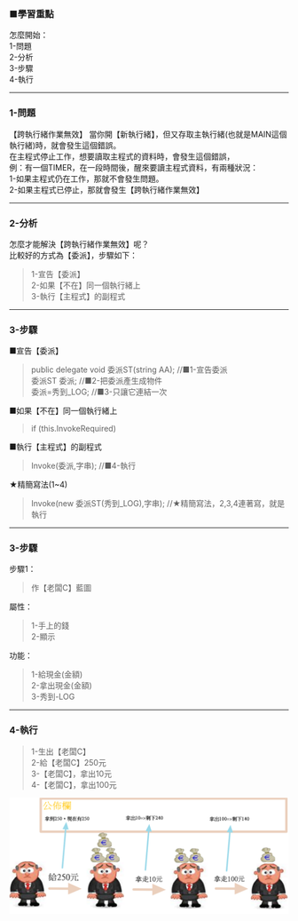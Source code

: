 ### ■學習重點
怎麼開始：  
1-問題  
2-分析  
3-步驟  
4-執行

---
### 1-問題
【跨執行緒作業無效】
當你開【新執行緒】，但又存取主執行緒(也就是MAIN這個執行緒)時，就會發生這個錯誤。  
在主程式停止工作，想要讀取主程式的資料時，會發生這個錯誤，  
例：有一個TIMER，在一段時間後，醒來要讀主程式資料，有兩種狀況：  
1-如果主程式仍在工作，那就不會發生問題。  
2-如果主程式已停止，那就會發生【跨執行緒作業無效】  

---
### 2-分析
怎麼才能解決【跨執行緒作業無效】呢？  
比較好的方式為【委派】，步驟如下：  
> 1-宣告【委派】  
> 2-如果【不在】同一個執行緒上  
> 3-執行【主程式】的副程式  

---
### 3-步驟
■宣告【委派】  
> public delegate void 委派ST(string AA);	//■1-宣告委派  
> 委派ST 委派;					//■2-把委派產生成物件  
> 委派=秀到_LOG;				//■3-只讓它連結一次  

■如果【不在】同一個執行緒上
> if (this.InvokeRequired)  

■執行【主程式】的副程式  
> Invoke(委派,字串);			//■4-執行

★精簡寫法(1~4)
> Invoke(new 委派ST(秀到_LOG),字串);	//★精簡寫法，2,3,4連著寫，就是執行


---
### 3-步驟

步驟1：
> 作【老闆C】藍圖

屬性：
> 1-手上的錢  
> 2-顯示

功能：
> 1-給現金(金額)  
> 2-拿出現金(金額)  
> 3-秀到-LOG

---
### 4-執行

> 1-生出【老闆C】  
> 2-給【老闆C】250元  
> 3-【老闆C】，拿出10元  
> 4-【老闆C】，拿出100元

![](/assets/002_3_拿出錢_還要自己公佈_20170802.PNG)

